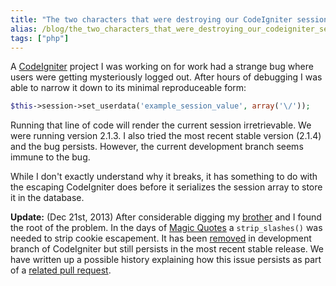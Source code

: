```yaml
---
title: "The two characters that were destroying our CodeIgniter sessions"
alias: /blog/the_two_characters_that_were_destroying_our_codeigniter_sessions
tags: ["php"]
---
```


A [CodeIgniter] project I was working on for work had a strange bug where
users were getting mysteriously logged out. After hours of debugging I was able
to narrow it down to its minimal reproduceable form:

```php
$this->session->set_userdata('example_session_value', array('\/'));
```

Running that line of code will render the current session irretrievable. We
were running version 2.1.3. I also tried the most recent stable version (2.1.4)
and the bug persists. However, the current development branch seems immune to
the bug.

While I don't exactly understand why it breaks, it has something to do with the
escaping CodeIgniter does before it serializes the session array to store it in
the database.

**Update:** (Dec 21st, 2013) After considerable digging my [brother] and
I found the root of the problem. In the days of [Magic Quotes]
a `strip_slashes()` was needed to strip cookie escapement. It has been
[removed] in development branch of CodeIgniter but still persists in the most
recent stable release. We have written up a possible history explaining how
this issue persists as part of a [related pull request].

[codeigniter]: http://ellislab.com/codeigniter
[brother]: http://thatsmathematics.com
[magic quotes]: http://www.php.net/magic_quotes
[removed]: https://github.com/EllisLab/CodeIgniter/commit/ca20d8
[related pull request]: https://github.com/EllisLab/CodeIgniter/pull/2784
